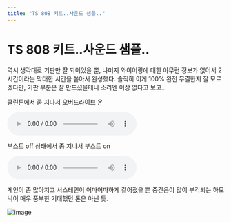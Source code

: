 ```yaml
---
title: "TS 808 키트..사운드 샘플.."
---
```

# TS 808 키트..사운드 샘플..


역시 생각대로 기판만 잘 되어있을 뿐, 나머지 와이어링에 대한 아무런 정보가 없어서 2시간이라는 막대한 시간을 쏟아서 완성했다. 솔직히 이게 100% 완전 무결한지 잘 모르겠다만, 기판 부분은 잘 만드셨을테니 소리엔 이상 없다고 보고..




클린톤에서 좀 지나서 오버드라이브 온

![audio](8d0d922d78694389acb2e5c2ae7d7c01.mp3)





부스트 off 상태에서 좀 지나서 부스트 on

![audio](fdbbe69d4578e5ee0b6b37f0b55ddc8a.mp3)





게인이 좀 많아지고 서스테인이 어마어마하게 길어졌을 뿐 중간음이 많이 부각되는 하모닉이 매우 풍부한 기대했던 톤은 아닌 듯.






![image](40731337c0b62227ef640bbc58575e61.jpg)










